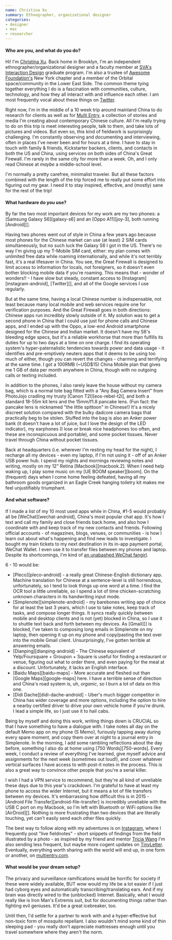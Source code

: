 ```yaml
---
name: Christina Xu
summary: Ethnographer, organizational designer
categories:
- designer
- mac
- researcher
---
```


#### Who are you, and what do you do?

Hi! I'm [Christina Xu](http://www.christinaxu.org/ "Christina's website."). Back home in Brooklyn, I'm an independent ethnographer/organizational designer and a faculty member at [SVA's Interaction Design](http://interactiondesign.sva.edu/ "The interaction design program at the School of Visual Arts in New York.") graduate program. I'm also a trustee of [Awesome Foundation's](http://www.awesomefoundation.org/ "A foundation providing $1000 grants every month to awesome ideas.") New York chapter and a member of the Orbital space/community in the Lower East Side. The common theme tying together everything I do is a fascination with communities, culture, technology, and how they all interact with and influence each other. I am most frequently vocal about these things on [Twitter](http://www.twitter.com/xuhulk "Christina's Twitter account.").

Right now, I'm in the middle of a 10 week trip around mainland China to do research for clients as well as for [Multi Entry](https://www.kickstarter.com/projects/christinaxu/multi-entry-telling-the-stories-of-young-creative/description "Christina's Kickstarter project."), a collection of stories and media I'm creating about contemporary Chinese culture. All I'm really trying to do on this trip is meet interesting people, talk to them, and take lots of pictures and videos. But even so, this kind of fieldwork is surprisingly challenging. I'm constantly observing and documenting and interviewing, often in places I've never been and for hours at a time. I have to stay in touch with family & friends, Kickstarter backers, clients, and contacts in both the US and China, using services on both sides of China's Great Firewall. I'm rarely in the same city for more than a week. Oh, and I only read Chinese at *maybe* a middle-school level.

I'm normally a pretty carefree, minimalist traveler. But all these factors combined with the length of the trip forced me to really put some effort into figuring out my gear. I need it to stay inspired, effective, and (mostly) sane for the rest of the trip!

#### What hardware do you use?

By far the two most important devices for my work are my two phones: a [Samsung Galaxy S6][galaxy-s6] and an [Oppo A11][joy-3], both running [Android][].

Having two phones went out of style in China a few years ago because most phones for the Chinese market can use (at least) 2 SIM cards simultaneously, but no such luck the Galaxy S6 I got in the US. There's no way I'm giving up my T-Mobile SIM card, either: my plan comes with unlimited free data while roaming internationally, and while it's not terribly fast, it's a real lifesaver in China. You see, the Great Firewall is designed to limit access to information for locals, not foreigners, so it doesn't even bother blocking mobile data if you're roaming. This means that - wonder of wonders!! - I have slow but steady, constant access to [Instagram][instagram-android], [Twitter][], and all of the Google services I use regularly.

But at the same time, having a local Chinese number is indispensable, not least because many local mobile and web services require one for verification purposes. And the Great Firewall goes in both directions: Chinese apps run incredibly slowly outside of it. My solution was to get a second phone in China that I could use just for phone calls and Chinese apps, and I ended up with the Oppo, a low-end Android smartphone designed for the Chinese and Indian market. It doesn't have my S6's bleeding edge specs, but it's a reliable workhorse that more than fulfills its duties for up to two days at a time on one charge. I find its operating system's hyper-paternalistic tendencies towards power and data usage - it identifies and pre-emptively neuters apps that it deems to be using too much of either, though you can revert the changes - charming and terrifying at the same time. I got a 100RMB (~USD$15) China Mobile plan that gives me 1 GB of data per month anywhere in China, though with no outgoing calls or texting included.

In addition to the phones, I also rarely leave the house without my camera bag, which is a normal tote bag fitted with a "Any Bag Camera Insert" from PhotoJojo cradling my trusty [Canon T2I][eos-rebel-t2i], and both a standard 18-55m kit lens and the 15mm/f1.8 pancake lens. (Fun fact: the pancake lens is nicknamed "the little spittoon" in Chinese!) It's a nicely discreet solution compared with the bulky dadcore camera bags that practically beg to be stolen. Stuffed into the bag is also an Anker power bank (it doesn't have a lot of juice, but I love the design of the LED indicator), my earphones (I lose or break nice headphones too often, and these are inconspicuous and portable), and some pocket tissues. Never travel through China without pocket tissues.

Back at headquarters (i.e. wherever I'm resting my head for the night), I recharge all my devices - even my laptop, if I'm not using it - off of an Anker USB power hub. I spend my nights and mornings reviewing notes and writing, mostly on my 12" Retina [Macbook][macbook.2]. When I need help waking up, I play some music on my [UE BOOM speaker][boom]. On the (frequent) days when I come home feeling defeated, having all my bathroom goods organized in an Eagle Creek hanging toiletry kit makes me feel unjustifiably triumphant.

#### And what software?

If I made a list of my 10 most used apps while in China, #1-5 would probably all be [WeChat][wechat-android], China's most popular chat app. It's how I text and call my family and close friends back home, and also how I coordinate with and keep track of my new contacts and friends. Following official accounts - of magazines, blogs, venues, or communities - is how I learn out about what's happening and find new leads to investigate. I bought my train tickets to my next destination in its in-app payment portal, WeChat Wallet. I even use it to transfer files between my phones and laptop. Despite its shortcomings, I'm kind of [an unabashed WeChat fangirl](https://medium.com/chrysaora-weekly/three-moments-with-wechat-7deb56f11e0a "Christina's post about WeChat.").

6 - 10 would be:

* [Pleco][pleco-android] - a really great Chinese-English dictionary app. Machine translation for Chinese at a sentence-level is still horrendous, unfortunately, so I tend to look things up one word at a time. I find the OCR tool a little unreliable, so I spend a lot of time chicken-scratching unknown characters in its handwriting input mode.
* [Simplenote][simplenote-android] - my barebones writing app of choice for at least the last 3 years, which I use to take notes, keep track of tasks, and compose longer things. It syncs really quickly between mobile and desktop clients and is not (yet) blocked in China, so I use it to shuttle text back and forth between my devices. As [Gmail][] is blocked, I've taken to composing long emails in Simplenote on my laptop, then opening it up on my phone and copy/pasting the text over into the mobile Gmail client. Unsurprisingly, I've gotten terrible at answering emails.
* [Dianping][dianping-android] - The Chinese equivalent of Yelp/Foursquare + Groupon + Square is useful for finding a restaurant or venue, figuring out what to order there, and even paying for the meal at a discount. Unfortunately, it lacks an English interface.
* [Baidu Maps][baidu-maps] - More accurate and fleshed out than [Google Maps][google-maps] here. I have a terrible sense of direction and China's road system is, uh, *organic*, so I burn a lot of data on this one.
* [Didi Dache][didi-dache-android] - Uber's much bigger competitor in China has wider coverage and more options, including the option to hire a nearby certified driver to drive your own vehicle home if you're drunk. I lead a simple life, so I just use it to hail cabs.

Being by myself and doing this work, writing things down is CRUCIAL so that I have something to have a dialogue with. I take notes all day on the default Memo app on my phone (S Memo), furiously tapping away during every spare moment, and copy them over at night to a journal entry in Simplenote. In the morning, I add some rambling reflections about the day before, something I also do at home using [750 Words][750-words]. Every week, I conduct a review of everything I've learned, give myself advice and assignments for the next week (sometimes out loud!), and cover whatever vertical surfaces I have access to with post-it notes in the process. This is also a great way to convince other people that you're a serial killer.

I wish I had a VPN service to recommend, but they're all kind of unreliable these days due to this year's crackdown. I'm grateful to have at least my phone to access the wider Internet, but it means a lot of file transfers between my devices. It's embarrassing how difficult this is in 2015 - [Android File Transfer][android-file-transfer] is incredibly unreliable with the USB C port on my Macbook, so I'm left with Bluetooth or WiFi options like [AirDroid][]. Nothing is more frustrating than two devices that are literally touching, yet can't easily send each other files quickly.

The best way to follow along with my adventures is on [Instagram](http://instagram.com/xuhulk "Christina's Instagram account."), where I frequently post "live fieldnotes" - short snippets of findings from the field illustrated by a photo - as inspired by my friend and mentor [Tricia Wang](http://instagram.com/explore/tags/triciainchina/ "Tricia's Instagram photos in China.") I'm also sending less frequent, but maybe more cogent updates on [TinyLetter](http://tinyletter.com/xuhulk "Christina's email newsletter."). Eventually, everything worth sharing with the world will end up, in one form or another, on [multientry.com](http://www.multientry.com "Christina's website about China's youth.").

#### What would be your dream setup?

The privacy and surveillance ramifications would be horrific for society if these were widely available, BUT wow would my life be a lot easier if I just had cyborg eyes and automatically transcribing/translating ears. And if my brain was directly wired to the (unblocked) Internet. Basically, what I would really like is Iron Man's Extremis suit, but for documenting things rather than fighting evil geniuses. It'd be a great icebreaker, too.

Until then, I'd settle for a partner to work with and a hyper-effective but non-toxic form of mosquito repellant. I also wouldn't mind some kind of thin sleeping pad - you really don't appreciate mattresses enough until you travel somewhere where they aren't the norm.